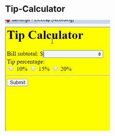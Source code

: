# Tip-Calculator
<img src='https://github.com/cheickmec/Tip-Calculator/blob/master/demo.gif' alt='Demo'/>

